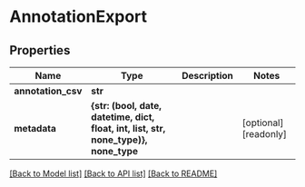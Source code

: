 # AnnotationExport


## Properties
Name | Type | Description | Notes
------------ | ------------- | ------------- | -------------
**annotation_csv** | **str** |  | 
**metadata** | **{str: (bool, date, datetime, dict, float, int, list, str, none_type)}, none_type** |  | [optional] [readonly] 

[[Back to Model list]](../README.md#documentation-for-models) [[Back to API list]](../README.md#documentation-for-api-endpoints) [[Back to README]](../README.md)



